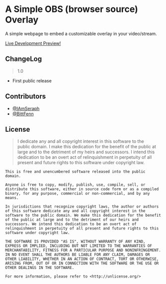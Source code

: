 # A Simple OBS (browser source) Overlay

A simple webpage to embed a customizable overlay in your video/stream.  

[Live Development Preview!](https://raw.githack.com/IAmSeraph/Simple-OBS-Overlay/main/index.html)  

## ChangeLog

> 1.0

  * First public release

## Contributors

  * [@IAmSeraph](http://iamseraph.com)
  * [@BittFenn](http://bittfenn.com)

## License 

> I dedicate any and all copyright interest in this software to the  
> public domain. I make this dedication for the benefit of the public at  
> large and to the detriment of my heirs and successors. I intend this  
> dedication to be an overt act of relinquishment in perpetuity of all  
> present and future rights to this software under copyright law.  

```
This is free and unencumbered software released into the public domain.  
   
Anyone is free to copy, modify, publish, use, compile, sell, or  
distribute this software, either in source code form or as a compiled  
binary, for any purpose, commercial or non-commercial, and by any  
means.  
   
In jurisdictions that recognize copyright laws, the author or authors  
of this software dedicate any and all copyright interest in the  
software to the public domain. We make this dedication for the benefit  
of the public at large and to the detriment of our heirs and  
successors. We intend this dedication to be an overt act of  
relinquishment in perpetuity of all present and future rights to this  
software under copyright law.  
   
THE SOFTWARE IS PROVIDED "AS IS", WITHOUT WARRANTY OF ANY KIND,  
EXPRESS OR IMPLIED, INCLUDING BUT NOT LIMITED TO THE WARRANTIES OF  
MERCHANTABILITY, FITNESS FOR A PARTICULAR PURPOSE AND NONINFRINGEMENT.  
IN NO EVENT SHALL THE AUTHORS BE LIABLE FOR ANY CLAIM, DAMAGES OR  
OTHER LIABILITY, WHETHER IN AN ACTION OF CONTRACT, TORT OR OTHERWISE,  
ARISING FROM, OUT OF OR IN CONNECTION WITH THE SOFTWARE OR THE USE OR  
OTHER DEALINGS IN THE SOFTWARE.  
   
For more information, please refer to <http://unlicense.org/>  
```